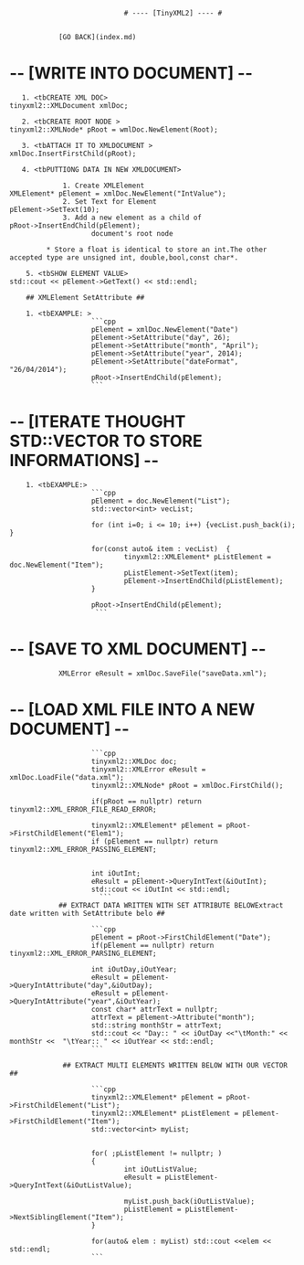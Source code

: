                                 # ---- [TinyXML2] ---- #
                                                
                                                
                [GO BACK](index.md)
   
   
  
  # -- [WRITE INTO DOCUMENT] -- #
        
       1. <tbCREATE XML DOC>                                        tinyxml2::XMLDocument xmlDoc;
                        
       2. <tbCREATE ROOT NODE >                                              tinyxml2::XMLNode* pRoot = wmlDoc.NewElement(Root);
                        
       3. <tbATTACH IT TO XMLDOCUMENT >                                     xmlDoc.InsertFirstChild(pRoot);
                        
       4. <tbPUTTIONG DATA IN NEW XMLDOCUMENT>                  
        
                 1. Create XMLElement                                     XMLElement* pElement = xmlDoc.NewElement("IntValue");
                 2. Set Text for Element                                  pElement->SetText(10);         
                 3. Add a new element as a child of                       pRoot->InsertEndChild(pElement);    
                        document's root node       
                        
             * Store a float is identical to store an int.The other accepted type are unsigned int, double,bool,const char*.
              
        5. <tbSHOW ELEMENT VALUE>                                         std::cout << pElement->GetText() << std::endl;
        
        ## XMLElement SetAttribute ##
    
        1. <tbEXAMPLE: >
                        ```cpp 
                        pElement = xmlDoc.NewElement("Date")
                        pElement->SetAttribute("day", 26);
                        pElement->SetAttribute("month", "April");
                        pElement->SetAttribute("year", 2014);
                        pElement->SetAttribute("dateFormat", "26/04/2014");
                        pRoot->InsertEndChild(pElement);
                        ```
                        
# -- [ITERATE THOUGHT STD::VECTOR TO STORE INFORMATIONS] -- #
        
        1. <tbEXAMPLE:>
                        ```cpp
                        pElement = doc.NewElement("List");
                        std::vector<int> vecList;

                        for (int i=0; i <= 10; i++) {vecList.push_back(i); }
                                
                        for(const auto& item : vecList)  {
                                tinyxml2::XMLElement* pListElement = doc.NewElement("Item");
                                pListElement->SetText(item);
                                pElement->InsertEndChild(pListElement);
                        }
                        
                        pRoot->InsertEndChild(pElement); 
                         ```
                         
# -- [SAVE TO XML DOCUMENT] -- #
    
                XMLError eResult = xmlDoc.SaveFile("saveData.xml");
   
   
# -- [LOAD XML FILE INTO A NEW DOCUMENT] -- #
       
                        
                        ```cpp
                        tinyxml2::XMLDoc doc;
                        tinyxml2::XMLError eResult = xmlDoc.LoadFile("data.xml");
                        tinyxml2::XMLNode* pRoot = xmlDoc.FirstChild();
                                
                        if(pRoot == nullptr) return tinyxml2::XML_ERROR_FILE_READ_ERROR;
                        
                        tinyxml2::XMLElement* pElement = pRoot->FirstChildElement("Elem1");
                        if (pElement == nullptr) return tinyxml2::XML_ERROR_PASSING_ELEMENT; 
                        
                                             
                        int iOutInt;
                        eResult = pElement->QueryIntText(&iOutInt);
                        std::cout << iOutInt << std::endl;
                          ```
                ## EXTRACT DATA WRITTEN WITH SET ATTRIBUTE BELOWExtract date written with SetAttribute belo ##
                
                        ```cpp
                        pElement = pRoot->FirstChildElement("Date");
                        if(pElement == nullptr) return tinyxml2::XML_ERROR_PARSING_ELEMENT;

                        int iOutDay,iOutYear;
                        eResult = pElement->QueryIntAttribute("day",&iOutDay);
                        eResult = pElement->QueryIntAttribute("year",&iOutYear);
                        const char* attrText = nullptr;
                        attrText = pElement->Attribute("month");
                        std::string monthStr = attrText;
                        std::cout << "Day:: " << iOutDay <<"\tMonth:" << monthStr <<  "\tYear:: " << iOutYear << std::endl;
                        ```
        
                 ## EXTRACT MULTI ELEMENTS WRITTEN BELOW WITH OUR VECTOR ##
        
                        ```cpp                             
                        tinyxml2::XMLElement* pElement = pRoot->FirstChildElement("List");
                        tinyxml2::XMLElement* pListElement = pElement->FirstChildElement("Item");
                        std::vector<int> myList;

        
                        for( ;pListElement != nullptr; )
                        {
                                int iOutListValue;
                                eResult = pListElement->QueryIntText(&iOutListValue);
                                
                                myList.push_back(iOutListValue);
                                pListElement = pListElement->NextSiblingElement("Item");
                        }

                        for(auto& elem : myList) std::cout <<elem << std::endl; 
                        ```
